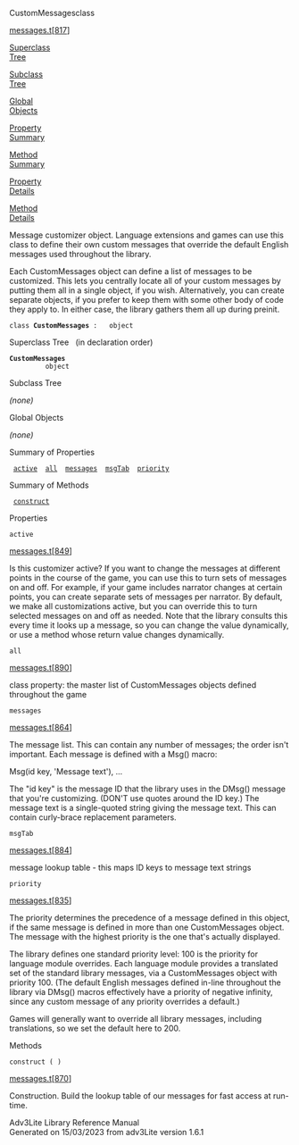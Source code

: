 ---
---
<span class="title">CustomMessages</span><span class="type">class</span>

[messages.t](../file/messages.t.html)\[[817](../source/messages.t.html#817)\]

[Superclass  
Tree](#_SuperClassTree_)

[Subclass  
Tree](#_SubClassTree_)

[Global  
Objects](#_ObjectSummary_)

[Property  
Summary](#_PropSummary_)

[Method  
Summary](#_MethodSummary_)

[Property  
Details](#_Properties_)

[Method  
Details](#_Methods_)

<div class="fdesc">

Message customizer object. Language extensions and games can use this
class to define their own custom messages that override the default
English messages used throughout the library.

Each CustomMessages object can define a list of messages to be
customized. This lets you centrally locate all of your custom messages
by putting them all in a single object, if you wish. Alternatively, you
can create separate objects, if you prefer to keep them with some other
body of code they apply to. In either case, the library gathers them all
up during preinit.

`class `**`CustomMessages`**` :   object`

</div>

<span id="_SuperClassTree_"></span>

<div class="mjhd">

<span class="hdln">Superclass Tree</span>   (in declaration order)

</div>

**`CustomMessages`**  
`         object`  
<span id="_SubClassTree_"></span>

<div class="mjhd">

<span class="hdln">Subclass Tree</span>  

</div>

*(none)* <span id="_ObjectSummary_"></span>

<div class="mjhd">

<span class="hdln">Global Objects</span>  

</div>

*(none)* <span id="_PropSummary_"></span>

<div class="mjhd">

<span class="hdln">Summary of Properties</span>  

</div>

` `[`active`](#active)`  `[`all`](#all)`  `[`messages`](#messages)`  `[`msgTab`](#msgTab)`  `[`priority`](#priority)`  `

<span id="_MethodSummary_"></span>

<div class="mjhd">

<span class="hdln">Summary of Methods</span>  

</div>

` `[`construct`](#construct)`  `

<span id="_Properties_"></span>

<div class="mjhd">

<span class="hdln">Properties</span>  

</div>

<span id="active"></span>

`active`

[messages.t](../file/messages.t.html)\[[849](../source/messages.t.html#849)\]

<div class="desc">

Is this customizer active? If you want to change the messages at
different points in the course of the game, you can use this to turn
sets of messages on and off. For example, if your game includes narrator
changes at certain points, you can create separate sets of messages per
narrator. By default, we make all customizations active, but you can
override this to turn selected messages on and off as needed. Note that
the library consults this every time it looks up a message, so you can
change the value dynamically, or use a method whose return value changes
dynamically.

</div>

<span id="all"></span>

`all`

[messages.t](../file/messages.t.html)\[[890](../source/messages.t.html#890)\]

<div class="desc">

class property: the master list of CustomMessages objects defined
throughout the game

</div>

<span id="messages"></span>

`messages`

[messages.t](../file/messages.t.html)\[[864](../source/messages.t.html#864)\]

<div class="desc">

The message list. This can contain any number of messages; the order
isn't important. Each message is defined with a Msg() macro:

  
Msg(id key, 'Message text'), ...

The "id key" is the message ID that the library uses in the DMsg()
message that you're customizing. (DON'T use quotes around the ID key.)
The message text is a single-quoted string giving the message text. This
can contain curly-brace replacement parameters.

</div>

<span id="msgTab"></span>

`msgTab`

[messages.t](../file/messages.t.html)\[[884](../source/messages.t.html#884)\]

<div class="desc">

message lookup table - this maps ID keys to message text strings

</div>

<span id="priority"></span>

`priority`

[messages.t](../file/messages.t.html)\[[835](../source/messages.t.html#835)\]

<div class="desc">

The priority determines the precedence of a message defined in this
object, if the same message is defined in more than one CustomMessages
object. The message with the highest priority is the one that's actually
displayed.

The library defines one standard priority level: 100 is the priority for
language module overrides. Each language module provides a translated
set of the standard library messages, via a CustomMessages object with
priority 100. (The default English messages defined in-line throughout
the library via DMsg() macros effectively have a priority of negative
infinity, since any custom message of any priority overrides a default.)

Games will generally want to override all library messages, including
translations, so we set the default here to 200.

</div>

<span id="_Methods_"></span>

<div class="mjhd">

<span class="hdln">Methods</span>  

</div>

<span id="construct"></span>

`construct ( )`

[messages.t](../file/messages.t.html)\[[870](../source/messages.t.html#870)\]

<div class="desc">

Construction. Build the lookup table of our messages for fast access at
run-time.

</div>

<div class="ftr">

Adv3Lite Library Reference Manual  
Generated on 15/03/2023 from adv3Lite version 1.6.1

</div>
